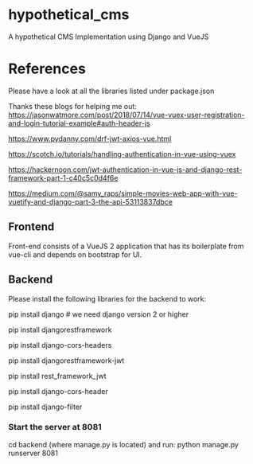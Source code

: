 # hypothetical_cms
A hypothetical CMS Implementation using Django and VueJS

# References
Please have a look at all the libraries listed under package.json

Thanks these blogs for helping me out:
https://jasonwatmore.com/post/2018/07/14/vue-vuex-user-registration-and-login-tutorial-example#auth-header-js

https://www.pydanny.com/drf-jwt-axios-vue.html

https://scotch.io/tutorials/handling-authentication-in-vue-using-vuex

https://hackernoon.com/jwt-authentication-in-vue-js-and-django-rest-framework-part-1-c40c5c0d4f6e

https://medium.com/@samy_raps/simple-movies-web-app-with-vue-vuetify-and-django-part-3-the-api-53113837dbce

## Frontend
Front-end consists of a VueJS 2 application that has its boilerplate from vue-cli
and depends on bootstrap for UI.

## Backend
Please install the following libraries for the backend to work:

pip install django # we need django version 2 or higher

pip install djangorestframework

pip install django-cors-headers

pip install djangorestframework-jwt

pip install rest_framework_jwt

pip install django-cors-header

pip install django-filter

### Start the server at 8081
cd backend (where manage.py is located)
and run:
python manage.py runserver 8081
